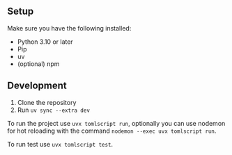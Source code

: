 ## Setup

Make sure you have the following installed:

- Python 3.10 or later
- Pip
- uv
- (optional) npm

## Development

1. Clone the repository
2. Run `uv sync --extra dev`

To run the project use `uvx tomlscript run`, optionally you can use nodemon for hot reloading with the command `nodemon --exec uvx tomlscript run`.

To run test use `uvx tomlscript test`.

